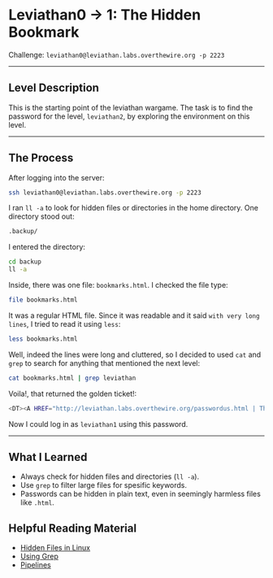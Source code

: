 # Leviathan0 -> 1: The Hidden Bookmark

Challenge: `leviathan0@leviathan.labs.overthewire.org -p 2223`

---

## Level Description

This is the starting point of the leviathan wargame. The task is to find the password for the level, `leviathan2`, by exploring the environment on this level.

---

## The Process

After logging into the server:
```bash
ssh leviathan0@leviathan.labs.overthewire.org -p 2223
```

I ran `ll -a` to look for hidden files or directories in the home directory. One directory stood out:
```bash
.backup/
```

I entered the directory:
```bash
cd backup
ll -a
```

Inside, there was one file: `bookmarks.html`. I checked the file type:
```bash
file bookmarks.html
```

It was a regular HTML file. Since it was readable and it said `with very long lines`, I tried to read it using `less`:
```bash
less bookmarks.html
```

Well, indeed the lines were long and cluttered, so I decided to used `cat` and `grep` to search for anything that mentioned the next level:
```bash
cat bookmarks.html | grep leviathan
```

Voila!, that returned the golden ticket!:
```bash
<DT><A HREF="http://leviathan.labs.overthewire.org/passwordus.html | This will be fixed later, the password for leviathan1 is [REDACTED]" ADD_DATE="1155384634" LAST_CHARSET="ISO-8859-1" ID="rdf:#$2wIU71">password to leviathan1</A>
```

Now I could log in as `leviathan1` using this password.

---

## What I Learned
- Always check for hidden files and directories (`ll -a`).
- Use `grep` to filter large files for spesific keywords.
- Passwords can be hidden in plain text, even in seemingly harmless files like `.html`.


## Helpful Reading Material
- [Hidden Files in Linux](https://www.geeksforgeeks.org/how-to-view-and-create-hidden-files-in-linux/)
- [Using Grep](https://www.geeksforgeeks.org/grep-command-in-unixlinux/)
- [Pipelines](https://www.geeksforgeeks.org/piping-in-unix-or-linux/)


